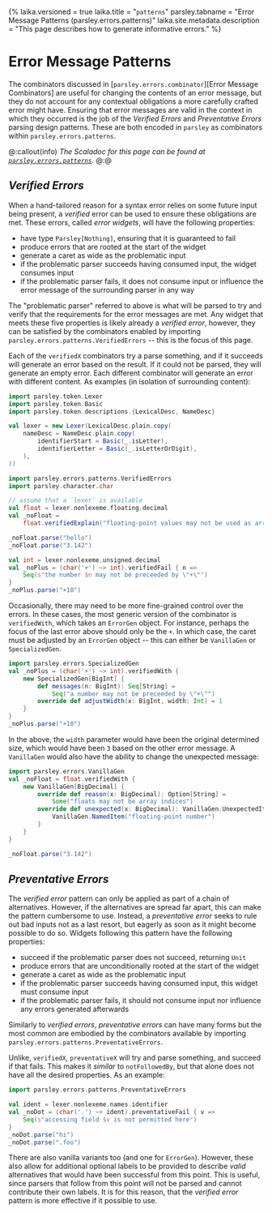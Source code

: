 {%
laika.versioned = true
laika.title = "`patterns`"
parsley.tabname = "Error Message Patterns (parsley.errors.patterns)"
laika.site.metadata.description = "This page describes how to generate informative errors."
%}

# Error Message Patterns
The combinators discussed in
[`parsley.errors.combinator`][Error Message Combinators] are useful
for changing the contents of an error message, but they do not account for any
contextual obligations a more carefully crafted error might have. Ensuring
that error messages are valid in the context in which they occurred is the job
of the *Verified Errors* and *Preventative Errors* parsing design patterns.
These are both encoded in `parsley` as combinators within `parsley.errors.patterns`.

@:callout(info)
*The Scaladoc for this page can be found at [`parsley.errors.patterns`](@:api(parsley.errors.patterns$)).*
@:@

## *Verified Errors*
When a hand-tailored reason for a syntax error relies on some future input
being present, a *verified* error can be used to ensure these obligations are met. These errors, called *error widgets*, will have the following properties:

* have type `Parsley[Nothing]`, ensuring that it is guaranteed to fail
* produce errors that are rooted at the start of the widget
* generate a caret as wide as the problematic input
* if the problematic parser succeeds having consumed input, the widget consumes
  input
* if the problematic parser fails, it does not consume input or influence the
  error message of the surrounding parser in any way

The "problematic parser" referred to above is what will be parsed to try and
verify that the requirements for the error messages are met.
Any widget that meets these five properties is likely already a *verified error*,
however, they can be satisfied by the combinators enabled by importing `parsley.errors.patterns.VerifiedErrors` -- this is the focus of this page.

Each of the `verifiedX` combinators try a parse something, and if it succeeds
will generate an error based on the result. If it could not be parsed, they will generate an empty error. Each different combinator will generate an error with
different content. As examples (in isolation of surrounding content):

```scala mdoc:invisible
import parsley.token.Lexer
import parsley.token.Basic
import parsley.token.descriptions.{LexicalDesc, NameDesc}

val lexer = new Lexer(LexicalDesc.plain.copy(
    nameDesc = NameDesc.plain.copy(
        identifierStart = Basic(_.isLetter),
        identifierLetter = Basic(_.isLetterOrDigit),
    ),
))
```

```scala mdoc:to-string
import parsley.errors.patterns.VerifiedErrors
import parsley.character.char

// assume that a `lexer` is available
val float = lexer.nonlexeme.floating.decimal
val _noFloat =
    float.verifiedExplain("floating-point values may not be used as array indices")

_noFloat.parse("hello")
_noFloat.parse("3.142")

val int = lexer.nonlexeme.unsigned.decimal
val _noPlus = (char('+') ~> int).verifiedFail { n =>
    Seq(s"the number $n may not be preceeded by \"+\"")
}
_noPlus.parse("+10")
```

Occasionally, there may need to be more fine-grained control over the errors.
In these cases, the most generic version of the combinator is `verifiedWith`,
which takes an `ErrorGen` object. For instance, perhaps the focus of the last
error above should only be the `+`. In which case, the caret must be adjusted by
an `ErrorGen` object -- this can either be `VanillaGen` or `SpecializedGen`.

```scala mdoc:to-string:nest
import parsley.errors.SpecializedGen
val _noPlus = (char('+') ~> int).verifiedWith {
    new SpecializedGen[BigInt] {
        def messages(n: BigInt): Seq[String] =
            Seq("a number may not be preceeded by \"+\"")
        override def adjustWidth(x: BigInt, width: Int) = 1
    }
}
_noPlus.parse("+10")
```

In the above, the `width` parameter would have been the original determined
size, which would have been `3` based on the other error message. A `VanillaGen`
would also have the ability to change the unexpected message:

```scala mdoc:to-string:nest
import parsley.errors.VanillaGen
val _noFloat = float.verifiedWith {
    new VanillaGen[BigDecimal] {
        override def reason(x: BigDecimal): Option[String] =
            Some("floats may not be array indices")
        override def unexpected(x: BigDecimal): VanillaGen.UnexpectedItem = {
            VanillaGen.NamedItem("floating-point number")
        }
    }
}

_noFloat.parse("3.142")
```

## *Preventative Errors*
The *verified error* pattern can only be applied as part of a chain of
alternatives. However, if the alternatives are spread far apart, this can make
the pattern cumbersome to use. Instead, a *preventative error* seeks to rule out
bad inputs not as a last resort, but eagerly as soon as it might become possible to do so. Widgets following this pattern have the following properties:

* succeed if the problematic parser does not succeed, returning `Unit`
* produce errors that are unconditionally rooted at the start of the widget
* generate a caret as wide as the problematic input
* if the problematic parser succeeds having consumed input, this widget must
  consume input
* if the problematic parser fails, it should not consume input nor influence
  any errors generated afterwards

Similarly to *verified errors*, *preventative errors* can have many forms but
the most common are embodied by the combinators available by importing
`parsley.errors.patterns.PreventativeErrors`.

Unlike, `verifiedX`, `preventativeX` will try and parse something, and succeed
if that fails. This makes it *similar* to `notFollowedBy`, but that alone does
not have all the desired properties. As an example:

```scala mdoc:to-string
import parsley.errors.patterns.PreventativeErrors

val ident = lexer.nonlexeme.names.identifier
val _noDot = (char('.') ~> ident).preventativeFail { v =>
    Seq(s"accessing field $v is not permitted here")
}
_noDot.parse("hi")
_noDot.parse(".foo")
```

There are also vanilla variants too (and one for `ErrorGen`). However, these also
allow for additional optional labels to be provided to describe *valid*
alternatives that would have been successful from this point. This is useful,
since parsers that follow from this point will not be parsed and cannot
contribute their own labels. It is for this reason, that the *verified error*
pattern is more effective if it possible to use.
